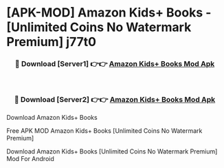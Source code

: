 # [APK-MOD] Amazon Kids+  Books - [Unlimited Coins No Watermark Premium] j77t0



<div align="center">
<h3>🔴 Download [Server1] 👉👉 <a href="https://momento.my/?title=Amazon_Kids+__Books">Amazon Kids+  Books Mod Apk</a></h3><br>

<h3>🔴 Download [Server2] 👉👉 <a href="https://momento.my/?title=Amazon_Kids+__Books">Amazon Kids+  Books Mod Apk</a></h3>
</div>



Download Amazon Kids+  Books 

Free APK MOD Amazon Kids+  Books [Unlimited Coins No Watermark Premium]

Download Amazon Kids+  Books [Unlimited Coins No Watermark Premium] Mod For Android
